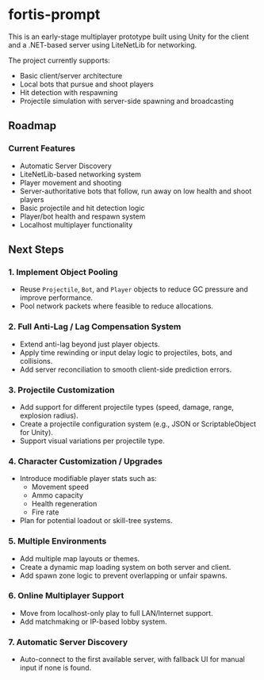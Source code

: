 # fortis-prompt

This is an early-stage multiplayer prototype built using Unity for the client and a .NET-based server using LiteNetLib for networking.

The project currently supports:
- Basic client/server architecture
- Local bots that pursue and shoot players
- Hit detection with respawning
- Projectile simulation with server-side spawning and broadcasting

## Roadmap

### Current Features
- Automatic Server Discovery
- LiteNetLib-based networking system
- Player movement and shooting
- Server-authoritative bots that follow, run away on low health and shoot players
- Basic projectile and hit detection logic
- Player/bot health and respawn system
- Localhost multiplayer functionality

## Next Steps

### 1. Implement Object Pooling
- Reuse `Projectile`, `Bot`, and `Player` objects to reduce GC pressure and improve performance.
- Pool network packets where feasible to reduce allocations.

### 2. Full Anti-Lag / Lag Compensation System
- Extend anti-lag beyond just player objects.
- Apply time rewinding or input delay logic to projectiles, bots, and collisions.
- Add server reconciliation to smooth client-side prediction errors.

### 3. Projectile Customization
- Add support for different projectile types (speed, damage, range, explosion radius).
- Create a projectile configuration system (e.g., JSON or ScriptableObject for Unity).
- Support visual variations per projectile type.

### 4. Character Customization / Upgrades
- Introduce modifiable player stats such as:
  - Movement speed
  - Ammo capacity
  - Health regeneration
  - Fire rate
- Plan for potential loadout or skill-tree systems.

### 5. Multiple Environments
- Add multiple map layouts or themes.
- Create a dynamic map loading system on both server and client.
- Add spawn zone logic to prevent overlapping or unfair spawns.

### 6. Online Multiplayer Support
- Move from localhost-only play to full LAN/Internet support.
- Add matchmaking or IP-based lobby system.

### 7. Automatic Server Discovery
- Auto-connect to the first available server, with fallback UI for manual input if none is found.
